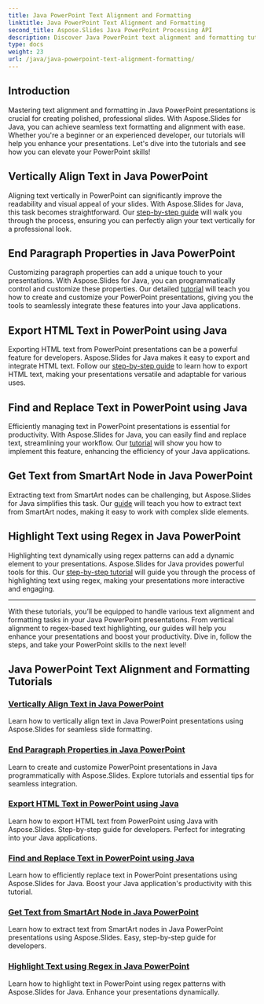 ```yaml
---
title: Java PowerPoint Text Alignment and Formatting
linktitle: Java PowerPoint Text Alignment and Formatting
second_title: Aspose.Slides Java PowerPoint Processing API
description: Discover Java PowerPoint text alignment and formatting tutorials. Learn to align, format, export, and highlight text using Aspose.Slides for Java. 
type: docs
weight: 23
url: /java/java-powerpoint-text-alignment-formatting/
---
```

## Introduction

Mastering text alignment and formatting in Java PowerPoint presentations is crucial for creating polished, professional slides. With Aspose.Slides for Java, you can achieve seamless text formatting and alignment with ease. Whether you're a beginner or an experienced developer, our tutorials will help you enhance your presentations. Let's dive into the tutorials and see how you can elevate your PowerPoint skills!

## Vertically Align Text in Java PowerPoint
Aligning text vertically in PowerPoint can significantly improve the readability and visual appeal of your slides. With Aspose.Slides for Java, this task becomes straightforward. Our [step-by-step guide](./vertically-align-text-java-powerpoint/) will walk you through the process, ensuring you can perfectly align your text vertically for a professional look.

## End Paragraph Properties in Java PowerPoint
Customizing paragraph properties can add a unique touch to your presentations. With Aspose.Slides for Java, you can programmatically control and customize these properties. Our detailed [tutorial](./end-paragraph-properties-java-powerpoint/) will teach you how to create and customize your PowerPoint presentations, giving you the tools to seamlessly integrate these features into your Java applications.

## Export HTML Text in PowerPoint using Java
Exporting HTML text from PowerPoint presentations can be a powerful feature for developers. Aspose.Slides for Java makes it easy to export and integrate HTML text. Follow our [step-by-step guide](./export-html-text-powerpoint-java/) to learn how to export HTML text, making your presentations versatile and adaptable for various uses.

## Find and Replace Text in PowerPoint using Java
Efficiently managing text in PowerPoint presentations is essential for productivity. With Aspose.Slides for Java, you can easily find and replace text, streamlining your workflow. Our [tutorial](./find-and-replace-text-powerpoint-java/) will show you how to implement this feature, enhancing the efficiency of your Java applications.

## Get Text from SmartArt Node in Java PowerPoint
Extracting text from SmartArt nodes can be challenging, but Aspose.Slides for Java simplifies this task. Our [guide](./get-text-from-smartart-node-java-powerpoint/) will teach you how to extract text from SmartArt nodes, making it easy to work with complex slide elements.

## Highlight Text using Regex in Java PowerPoint
Highlighting text dynamically using regex patterns can add a dynamic element to your presentations. Aspose.Slides for Java provides powerful tools for this. Our [step-by-step tutorial](./highlight-text-using-regex-java-powerpoint/) will guide you through the process of highlighting text using regex, making your presentations more interactive and engaging.

---

With these tutorials, you’ll be equipped to handle various text alignment and formatting tasks in your Java PowerPoint presentations. From vertical alignment to regex-based text highlighting, our guides will help you enhance your presentations and boost your productivity. Dive in, follow the steps, and take your PowerPoint skills to the next level!
## Java PowerPoint Text Alignment and Formatting Tutorials
### [Vertically Align Text in Java PowerPoint](./vertically-align-text-java-powerpoint/)
Learn how to vertically align text in Java PowerPoint presentations using Aspose.Slides for seamless slide formatting.
### [End Paragraph Properties in Java PowerPoint](./end-paragraph-properties-java-powerpoint/)
Learn to create and customize PowerPoint presentations in Java programmatically with Aspose.Slides. Explore tutorials and essential tips for seamless integration.
### [Export HTML Text in PowerPoint using Java](./export-html-text-powerpoint-java/)
Learn how to export HTML text from PowerPoint using Java with Aspose.Slides. Step-by-step guide for developers. Perfect for integrating into your Java applications.
### [Find and Replace Text in PowerPoint using Java](./find-and-replace-text-powerpoint-java/)
Learn how to efficiently replace text in PowerPoint presentations using Aspose.Slides for Java. Boost your Java application's productivity with this tutorial.
### [Get Text from SmartArt Node in Java PowerPoint](./get-text-from-smartart-node-java-powerpoint/)
Learn how to extract text from SmartArt nodes in Java PowerPoint presentations using Aspose.Slides. Easy, step-by-step guide for developers.
### [Highlight Text using Regex in Java PowerPoint](./highlight-text-using-regex-java-powerpoint/)
Learn how to highlight text in PowerPoint using regex patterns with Aspose.Slides for Java. Enhance your presentations dynamically.